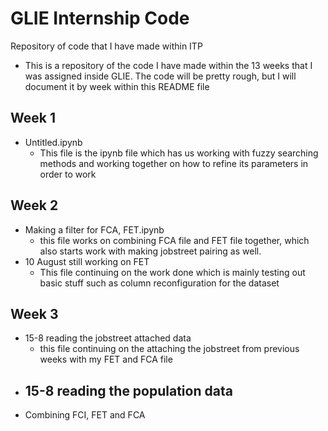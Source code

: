 # GLIE Internship Code
Repository of code that I have made within ITP

- This is a repository of the code I have made within the 13 weeks that I was assigned inside GLIE. The code will be pretty rough, but I will document it by week within this README file

## Week 1
- Untitled.ipynb
  - This file is the ipynb file which has us working with fuzzy searching methods and working together on how to refine its parameters in order to work


## Week 2
- Making a filter for FCA, FET.ipynb
  - this file works on combining FCA file and FET file together, which also starts work with making jobstreet pairing as well. 
- 10 August still working on FET
  - This file continuing on the work done which is mainly testing out basic stuff such as column reconfiguration for the dataset

## Week 3
- 15-8 reading the jobstreet attached data
  - this file continuing on the attaching the jobstreet from previous weeks with my FET and FCA file
- 15-8 reading the population data
  - 
- Combining FCI, FET and FCA
